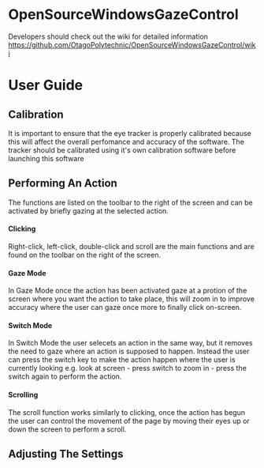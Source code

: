 # OpenSourceWindowsGazeControl
Developers should check out the wiki for detailed information https://github.com/OtagoPolytechnic/OpenSourceWindowsGazeControl/wiki


# User Guide

## Calibration

It is important to ensure that the eye tracker is properly calibrated because this will affect the overall perfomance and accuracy of the software. The tracker should be calibrated using it's own calibration software before launching this software

## Performing An Action
The functions are listed on the toolbar to the right of the screen and can be activated by briefly gazing at the selected action.

#### Clicking

Right-click, left-click, double-click and scroll are the main functions and are found on the toolbar on the right of the screen. 

#### Gaze Mode

In Gaze Mode once the action has been activated gaze at a protion of the screen where you want the action to take place, this will zoom in to improve accuracy where the user can gaze once more to finally click on-screen.

#### Switch Mode

In Switch Mode the user selecets an action in the same way, but it removes the need to gaze where an action is supposed to happen. Instead the user can press the switch key to make the action happen where the user is currently looking e.g. look at screen - press switch to zoom in - press the switch again to perform the action.

#### Scrolling

The scroll function works similarly to clicking, once the action has begun the user can control the movement of the page by moving their eyes up or down the screen to perform a scroll.

## Adjusting The Settings
